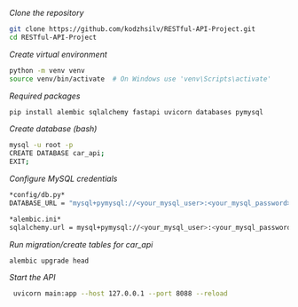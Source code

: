 *Clone the repository*
```bash
git clone https://github.com/kodzhsilv/RESTful-API-Project.git
cd RESTful-API-Project
```

 *Create virtual environment*
```bash
python -m venv venv
source venv/bin/activate  # On Windows use 'venv\Scripts\activate'
```

*Required packages*
```bash
pip install alembic sqlalchemy fastapi uvicorn databases pymysql
```

*Create database (bash)*
```bash
mysql -u root -p
CREATE DATABASE car_api;
EXIT;
```


*Configure MySQL credentials*
```bash
*config/db.py*
DATABASE_URL = "mysql+pymysql://<your_mysql_user>:<your_mysql_password>@localhost:3306/car_api"

*alembic.ini*
sqlalchemy.url = mysql+pymysql://<your_mysql_user>:<your_mysql_password>@localhost/car_api
```


*Run migration/create tables for car_api*
```bash
alembic upgrade head
```


*Start the API*
```bash
 uvicorn main:app --host 127.0.0.1 --port 8088 --reload
```
